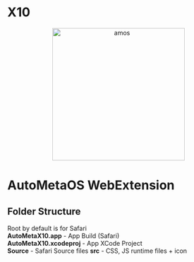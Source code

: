 # X10
<div align="center">
<img src="https://cdn.jsdelivr.net/gh/AutoMetaOS/UI@latest/icons/x10.svg" alt="amos" width="300px" height="300px"/>
</div>

# AutoMetaOS WebExtension

## Folder Structure
Root by default is for Safari \
**AutoMetaX10.app** - App Build (Safari) \
**AutoMetaX10.xcodeproj** - App XCode Project \
**Source** - Safari Source files
**src** - CSS, JS runtime files + icon